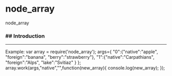 node_array
==========

node_array


### ## Introduction

***
Example:
 var array = require('node_array');
args={
"0":{"native":"apple",
      "foreign":"banana",
      "berry":"strawberry"},
"1":{"native":"Carpathians",
     "foreign":"Alps",
     "lake":"Svitiaz"
    }
};
array.work(args,"native","",function(new_array){
console.log(new_array);
});
